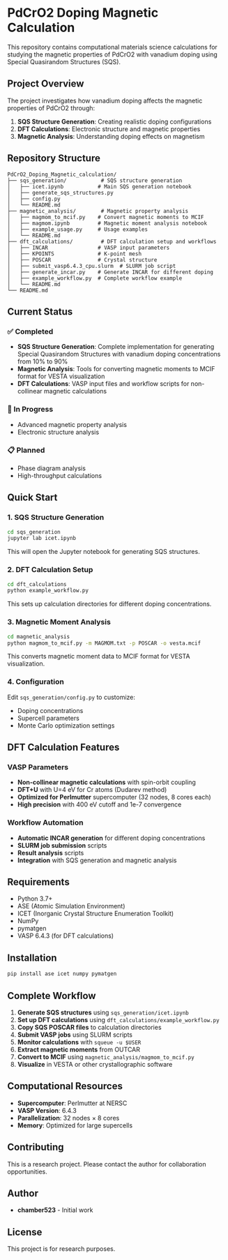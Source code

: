# PdCrO2 Doping Magnetic Calculation

This repository contains computational materials science calculations for studying the magnetic properties of PdCrO2 with vanadium doping using Special Quasirandom Structures (SQS).

## Project Overview

The project investigates how vanadium doping affects the magnetic properties of PdCrO2 through:
1. **SQS Structure Generation**: Creating realistic doping configurations
2. **DFT Calculations**: Electronic structure and magnetic properties
3. **Magnetic Analysis**: Understanding doping effects on magnetism

## Repository Structure

```
PdCrO2_Doping_Magnetic_calculation/
├── sqs_generation/           # SQS structure generation
│   ├── icet.ipynb           # Main SQS generation notebook
│   ├── generate_sqs_structures.py
│   ├── config.py
│   └── README.md
├── magnetic_analysis/        # Magnetic property analysis
│   ├── magmom_to_mcif.py    # Convert magnetic moments to MCIF
│   ├── magmom.ipynb         # Magnetic moment analysis notebook
│   ├── example_usage.py     # Usage examples
│   └── README.md
├── dft_calculations/         # DFT calculation setup and workflows
│   ├── INCAR                # VASP input parameters
│   ├── KPOINTS              # K-point mesh
│   ├── POSCAR               # Crystal structure
│   ├── submit_vasp6.4.3_cpu.slurm  # SLURM job script
│   ├── generate_incar.py    # Generate INCAR for different doping
│   ├── example_workflow.py  # Complete workflow example
│   └── README.md
└── README.md
```

## Current Status

### ✅ Completed
- **SQS Structure Generation**: Complete implementation for generating Special Quasirandom Structures with vanadium doping concentrations from 10% to 90%
- **Magnetic Analysis**: Tools for converting magnetic moments to MCIF format for VESTA visualization
- **DFT Calculations**: VASP input files and workflow scripts for non-collinear magnetic calculations

### 🔄 In Progress
- Advanced magnetic property analysis
- Electronic structure analysis

### 📋 Planned
- Phase diagram analysis
- High-throughput calculations

## Quick Start

### 1. SQS Structure Generation

```bash
cd sqs_generation
jupyter lab icet.ipynb
```

This will open the Jupyter notebook for generating SQS structures.

### 2. DFT Calculation Setup

```bash
cd dft_calculations
python example_workflow.py
```

This sets up calculation directories for different doping concentrations.

### 3. Magnetic Moment Analysis

```bash
cd magnetic_analysis
python magmom_to_mcif.py -m MAGMOM.txt -p POSCAR -o vesta.mcif
```

This converts magnetic moment data to MCIF format for VESTA visualization.

### 4. Configuration

Edit `sqs_generation/config.py` to customize:
- Doping concentrations
- Supercell parameters
- Monte Carlo optimization settings

## DFT Calculation Features

### VASP Parameters
- **Non-collinear magnetic calculations** with spin-orbit coupling
- **DFT+U** with U=4 eV for Cr atoms (Dudarev method)
- **Optimized for Perlmutter** supercomputer (32 nodes, 8 cores each)
- **High precision** with 400 eV cutoff and 1e-7 convergence

### Workflow Automation
- **Automatic INCAR generation** for different doping concentrations
- **SLURM job submission** scripts
- **Result analysis** scripts
- **Integration** with SQS generation and magnetic analysis

## Requirements

- Python 3.7+
- ASE (Atomic Simulation Environment)
- ICET (Inorganic Crystal Structure Enumeration Toolkit)
- NumPy
- pymatgen
- VASP 6.4.3 (for DFT calculations)

## Installation

```bash
pip install ase icet numpy pymatgen
```

## Complete Workflow

1. **Generate SQS structures** using `sqs_generation/icet.ipynb`
2. **Set up DFT calculations** using `dft_calculations/example_workflow.py`
3. **Copy SQS POSCAR files** to calculation directories
4. **Submit VASP jobs** using SLURM scripts
5. **Monitor calculations** with `squeue -u $USER`
6. **Extract magnetic moments** from OUTCAR
7. **Convert to MCIF** using `magnetic_analysis/magmom_to_mcif.py`
8. **Visualize** in VESTA or other crystallographic software

## Computational Resources

- **Supercomputer**: Perlmutter at NERSC
- **VASP Version**: 6.4.3
- **Parallelization**: 32 nodes × 8 cores
- **Memory**: Optimized for large supercells

## Contributing

This is a research project. Please contact the author for collaboration opportunities.

## Author

- **chamber523** - Initial work

## License

This project is for research purposes.